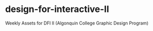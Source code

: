 design-for-interactive-II
=========================

Weekly Assets for DFI II (Algonquin College Graphic Design Program)
